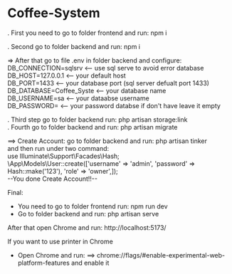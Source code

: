 # Coffee-System  

. First you need to go to folder frontend and run: npm i  

. Second go to folder backend and run: npm i  

=> After that go to file .env in folder backend and configure:  
DB_CONNECTION=sqlsrv      <-- use sql serve to avoid error database  
DB_HOST=127.0.0.1         <-- your default host  
DB_PORT=1433              <-- your database port (sql server defualt port 1433)  
DB_DATABASE=Coffee_Syste  <-- your database name  
DB_USERNAME=sa            <-- your dataabse username  
DB_PASSWORD=              <-- your password databse if don't have leave it empty  

. Third step go to folder backend run: php artisan storage:link  
. Fourth go to folder backend and run: php artisan migrate 

==> Create Account: go to folder backend and run: php artisan tinker  
and then run under two command:  
use Illuminate\Support\Facades\Hash;  
\App\Models\User::create(['username' => 'admin', 'password' => Hash::make('123'), 'role' => 'owner',]);  
--You done Create Account!!--  

Final:  
- You need to go to folder frontend run: npm run dev  
- Go to folder backend and run: php artisan serve  

After that open Chrome and run: http://localhost:5173/  

If you want to use printer in Chrome 
- Open Chrome and run: 
==> chrome://flags/#enable-experimental-web-platform-features 
and enable it  
